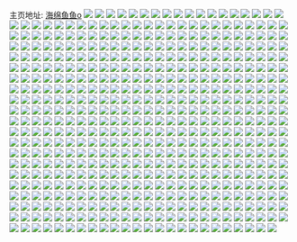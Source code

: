 主页地址: [海绵鱼鱼o](https://weibo.com/u/5605172672) 
![](https://wx4.sinaimg.cn/mw2000/0067kJsQly1h9nfr9wey7j31bf0zkahe.jpg) 
![](https://wx4.sinaimg.cn/mw2000/0067kJsQly1h9n6u3hclfj30u013zgph.jpg) 
![](https://wx4.sinaimg.cn/mw2000/0067kJsQly1h9n6u2bzvsj30u0140dli.jpg) 
![](https://wx4.sinaimg.cn/mw2000/0067kJsQly1h9n6u2w9yvj30u013zdpv.jpg) 
![](https://wx4.sinaimg.cn/mw2000/0067kJsQly1h9n6u0i2c0j30u0140428.jpg) 
![](https://wx4.sinaimg.cn/mw2000/0067kJsQly1h9n6u2l0guj30u013zgpr.jpg) 
![](https://wx4.sinaimg.cn/mw2000/0067kJsQly1h9n6u22dvij30u0140q90.jpg) 
![](https://wx4.sinaimg.cn/mw2000/0067kJsQly1h9n6u0v6frj30u0172tgu.jpg) 
![](https://wx4.sinaimg.cn/mw2000/0067kJsQly1h9n6u1gshij30u017ndpe.jpg) 
![](https://wx4.sinaimg.cn/mw2000/0067kJsQly1h9n6x5f3gcj31400u0k3g.jpg) 
![](https://wx4.sinaimg.cn/mw2000/0067kJsQly1h9hnk59s4lj30u0140zwh.jpg) 
![](https://wx4.sinaimg.cn/mw2000/0067kJsQly1h9hnk5r6r2j30u00zc125.jpg) 
![](https://wx4.sinaimg.cn/mw2000/0067kJsQly1h9hnk4v672j30u014013u.jpg) 
![](https://wx4.sinaimg.cn/mw2000/0067kJsQly1h9hnk4kjsqj30u01404ab.jpg) 
![](https://wx4.sinaimg.cn/mw2000/0067kJsQly1h9dwn5zaj1j31400u0428.jpg) 
![](https://wx4.sinaimg.cn/mw2000/0067kJsQly1h9dwnohl8bj30y40t377x.jpg) 
![](https://wx4.sinaimg.cn/mw2000/0067kJsQly1h9dwn5qm87j31400u077c.jpg) 
![](https://wx4.sinaimg.cn/mw2000/0067kJsQly1h9dwn6mrauj31400u0tcd.jpg) 
![](https://wx4.sinaimg.cn/mw2000/0067kJsQly1h96ke0swyej30u00u0jvt.jpg) 
![](https://wx4.sinaimg.cn/mw2000/0067kJsQly1h96kdycazrj30u00u0gqc.jpg) 
![](https://wx4.sinaimg.cn/mw2000/0067kJsQly1h96kdxyflaj30u00u0aen.jpg) 
![](https://wx4.sinaimg.cn/mw2000/0067kJsQly1h96kdxjp6sj30u00u043p.jpg) 
![](https://wx4.sinaimg.cn/mw2000/0067kJsQly1h96kdzjk8sj30u00u0tby.jpg) 
![](https://wx4.sinaimg.cn/mw2000/0067kJsQly1h96klhq2tkj30u010gae4.jpg) 
![](https://wx4.sinaimg.cn/mw2000/0067kJsQly1h96ke04y52j30u00u0dlg.jpg) 
![](https://wx4.sinaimg.cn/mw2000/0067kJsQly1h96kdyrluej30u00u0gq5.jpg) 
![](https://wx4.sinaimg.cn/mw2000/0067kJsQly1h96l1urdk7j30u013ojx2.jpg) 
![](https://wx4.sinaimg.cn/mw2000/0067kJsQly1h90a3g050kj30n01dstdn.jpg) 
![](https://wx4.sinaimg.cn/mw2000/0067kJsQly1h8y2r6idexj30u0140tjm.jpg) 
![](https://wx4.sinaimg.cn/mw2000/0067kJsQly1h8rwnhtx6kj30u0140k28.jpg) 
![](https://wx4.sinaimg.cn/mw2000/0067kJsQly1h8r1nqfrpjj30u0140qis.jpg) 
![](https://wx4.sinaimg.cn/mw2000/0067kJsQly1h8r1nqwtffj30u01404em.jpg) 
![](https://wx4.sinaimg.cn/mw2000/0067kJsQly1h8okh6e2ikj31400u0aie.jpg) 
![](https://wx4.sinaimg.cn/mw2000/0067kJsQly1h8okh6z5bfj30u00zcq9g.jpg) 
![](https://wx4.sinaimg.cn/mw2000/0067kJsQly1h8okh5svuaj31400u010l.jpg) 
![](https://wx4.sinaimg.cn/mw2000/0067kJsQly1h8okh6pht6j30v50u0jxb.jpg) 
![](https://wx4.sinaimg.cn/mw2000/0067kJsQly1h8kxltpv96j30u0140jya.jpg) 
![](https://wx4.sinaimg.cn/mw2000/0067kJsQly1h8kxltgwurj30u0140af7.jpg) 
![](https://wx4.sinaimg.cn/mw2000/0067kJsQly1h8kxlt4kn2j30u0140juz.jpg) 
![](https://wx4.sinaimg.cn/mw2000/0067kJsQly1h8kxltz0odj30u0140jwe.jpg) 
![](https://wx4.sinaimg.cn/mw2000/0067kJsQly1h8kxlumil8j31950u0ajt.jpg) 
![](https://wx4.sinaimg.cn/mw2000/0067kJsQly1h8kxlsuw6qj30u0140dkk.jpg) 
![](https://wx4.sinaimg.cn/mw2000/0067kJsQly1h8kxlva5aaj30u045tqqg.jpg) 
![](https://wx4.sinaimg.cn/mw2000/0067kJsQly1h8kxluad97j30u0140afx.jpg) 
![](https://wx4.sinaimg.cn/mw2000/0067kJsQly1h8kxlsifn5j30u01szjyy.jpg) 
![](https://wx4.sinaimg.cn/mw2000/0067kJsQly1h8k22l7xz7j32941ou4qp.jpg) 
![](https://wx4.sinaimg.cn/mw2000/0067kJsQly1h8k22lrl84j31sf1cb1g9.jpg) 
![](https://wx4.sinaimg.cn/mw2000/0067kJsQly1h8k22m4u8hj31tw1dfnem.jpg) 
![](https://wx4.sinaimg.cn/mw2000/0067kJsQly1h8k22mm8zcj31ob198gy5.jpg) 
![](https://wx4.sinaimg.cn/mw2000/0067kJsQly1h8k22q2nnsj32c0340kjn.jpg) 
![](https://wx4.sinaimg.cn/mw2000/0067kJsQly1h8k22n4ndkj31ui1dwkh0.jpg) 
![](https://wx4.sinaimg.cn/mw2000/0067kJsQly1h8k22nhd93j31ki16d48g.jpg) 
![](https://wx4.sinaimg.cn/mw2000/0067kJsQly1h8k22kik8pj31wv1fnkab.jpg) 
![](https://wx4.sinaimg.cn/mw2000/0067kJsQly1h8k22nskw7j31uo1e0wpr.jpg) 
![](https://wx4.sinaimg.cn/mw2000/0067kJsQly1h8glc73adbj30u01404dq.jpg) 
![](https://wx4.sinaimg.cn/mw2000/0067kJsQly1h8glc6mj3rj30u0140k6m.jpg) 
![](https://wx4.sinaimg.cn/mw2000/0067kJsQly1h8aaz20qo6j30ji03v74i.jpg) 
![](https://wx4.sinaimg.cn/mw2000/0067kJsQly1h8ab86shz7j30bp0k3q3r.jpg) 
![](https://wx4.sinaimg.cn/mw2000/0067kJsQly1h8ab86z9wmj30dk05sglp.jpg) 
![](https://wx4.sinaimg.cn/mw2000/0067kJsQly1h8ab875z98j30fg08vmxj.jpg) 
![](https://wx4.sinaimg.cn/mw2000/0067kJsQly1h8ab86k05hj30mz0drabk.jpg) 
![](https://wx4.sinaimg.cn/mw2000/0067kJsQly1h8ab87fvf9j30mz0l7dhm.jpg) 
![](https://wx4.sinaimg.cn/mw2000/0067kJsQly1h853h5w72vj30n01ds793.jpg) 
![](https://wx4.sinaimg.cn/mw2000/0067kJsQly1h83oj6vwu9j30q90z3te7.jpg) 
![](https://wx4.sinaimg.cn/mw2000/0067kJsQly1h83oj6bc3rj30om0wh434.jpg) 
![](https://wx4.sinaimg.cn/mw2000/0067kJsQly1h82vfdi0dej30u0140gr1.jpg) 
![](https://wx4.sinaimg.cn/mw2000/0067kJsQly1h7zwxtygcbj30u0140dkx.jpg) 
![](https://wx4.sinaimg.cn/mw2000/0067kJsQly1h7zwxvw5hpj30u0140q9n.jpg) 
![](https://wx4.sinaimg.cn/mw2000/0067kJsQly1h7puhydvdmj30u0140121.jpg) 
![](https://wx4.sinaimg.cn/mw2000/0067kJsQly1h7puhhyi4cj30u0140afr.jpg) 
![](https://wx4.sinaimg.cn/mw2000/0067kJsQly1h7puhsgwkaj30u01407cd.jpg) 
![](https://wx4.sinaimg.cn/mw2000/0067kJsQly1h7puhgeeqij30u00u4dlv.jpg) 
![](https://wx4.sinaimg.cn/mw2000/0067kJsQly1h7puhuckc0j30u00wowit.jpg) 
![](https://wx4.sinaimg.cn/mw2000/0067kJsQly1h7puhod0gej30u014079g.jpg) 
![](https://wx4.sinaimg.cn/mw2000/0067kJsQly1h7puhmww69j30u0140q8c.jpg) 
![](https://wx4.sinaimg.cn/mw2000/0067kJsQly1h7puheqh1sj30u0140jzi.jpg) 
![](https://wx4.sinaimg.cn/mw2000/0067kJsQly1h7puhkllhoj30u0140jy8.jpg) 
![](https://wx4.sinaimg.cn/mw2000/0067kJsQly1h7k2scz4okj30u02cfnix.jpg) 
![](https://wx4.sinaimg.cn/mw2000/0067kJsQly1h7k2sc6vswj30u02cydyv.jpg) 
![](https://wx4.sinaimg.cn/mw2000/0067kJsQly1h7k2selb69j30u02ze7wh.jpg) 
![](https://wx4.sinaimg.cn/mw2000/0067kJsQly1h7k2sfe5llj30u02ze4qp.jpg) 
![](https://wx4.sinaimg.cn/mw2000/0067kJsQly1h7iqvrgg8wj30u0140qb4.jpg) 
![](https://wx4.sinaimg.cn/mw2000/0067kJsQly1h7iqvs9okmj30u0140n5e.jpg) 
![](https://wx4.sinaimg.cn/mw2000/0067kJsQly1h7iqvsriz8j30u016kwmi.jpg) 
![](https://wx4.sinaimg.cn/mw2000/0067kJsQly1h7iqvqvfr5j30u0140jzd.jpg) 
![](https://wx4.sinaimg.cn/mw2000/0067kJsQly1h7glrl5duhj313k0u0gtf.jpg) 
![](https://wx4.sinaimg.cn/mw2000/0067kJsQly1h7glrktvt4j30zz0u0ag1.jpg) 
![](https://wx4.sinaimg.cn/mw2000/0067kJsQly1h7glrk4xdej31400u040r.jpg) 
![](https://wx4.sinaimg.cn/mw2000/0067kJsQly1h7glrkhz88j30ya0u0jxw.jpg) 
![](https://wx4.sinaimg.cn/mw2000/0067kJsQly1h7flemf5nlj31400u00z0.jpg) 
![](https://wx4.sinaimg.cn/mw2000/0067kJsQly1h7flempa2xj30u0140q9e.jpg) 
![](https://wx4.sinaimg.cn/mw2000/0067kJsQly1h7flen2gaij31400u0agt.jpg) 
![](https://wx4.sinaimg.cn/mw2000/0067kJsQly1h7flelx5lbj30u0140467.jpg) 
![](https://wx4.sinaimg.cn/mw2000/0067kJsQly1h7flepe6dsj31400u044z.jpg) 
![](https://wx4.sinaimg.cn/mw2000/0067kJsQly1h7flengewoj30u01407cn.jpg) 
![](https://wx4.sinaimg.cn/mw2000/0067kJsQly1h7flenwu1lj30u0140wpn.jpg) 
![](https://wx4.sinaimg.cn/mw2000/0067kJsQly1h7fleodbvbj31400u07j7.jpg) 
![](https://wx4.sinaimg.cn/mw2000/0067kJsQly1h7fleoz35bj31400u013v.jpg) 
![](https://wx4.sinaimg.cn/mw2000/0067kJsQly1h7fj4pb1t1j30u014010o.jpg) 
![](https://wx4.sinaimg.cn/mw2000/0067kJsQly1h7fj4ougbfj30u01400vq.jpg) 
![](https://wx4.sinaimg.cn/mw2000/0067kJsQly1h7bnpj72h4j30u0140gtb.jpg) 
![](https://wx4.sinaimg.cn/mw2000/0067kJsQly1h7bnpidilcj30dr0ak0tc.jpg) 
![](https://wx4.sinaimg.cn/mw2000/0067kJsQly1h78cwou3r2j30u01he449.jpg) 
![](https://wx4.sinaimg.cn/mw2000/0067kJsQly1h784b2369xj30u0140q58.jpg) 
![](https://wx4.sinaimg.cn/mw2000/0067kJsQly1h7546qjv25j31400u0wml.jpg) 
![](https://wx4.sinaimg.cn/mw2000/0067kJsQly1h7546t48qoj31400u0ai4.jpg) 
![](https://wx4.sinaimg.cn/mw2000/0067kJsQly1h6y460ms38j30u013vqal.jpg) 
![](https://wx4.sinaimg.cn/mw2000/0067kJsQly1h6y462i17gj30tl11e7c8.jpg) 
![](https://wx4.sinaimg.cn/mw2000/0067kJsQly1h6y4680nzrj31400u04ak.jpg) 
![](https://wx4.sinaimg.cn/mw2000/0067kJsQly1h6y46geoetj318p0u0wp2.jpg) 
![](https://wx4.sinaimg.cn/mw2000/0067kJsQly1h6y46j0qcqj31400u0ade.jpg) 
![](https://wx4.sinaimg.cn/mw2000/0067kJsQly1h6y45zy29cj30u00u6gnn.jpg) 
![](https://wx4.sinaimg.cn/mw2000/0067kJsQly1h6y46kro9ej31400u0ak8.jpg) 
![](https://wx4.sinaimg.cn/mw2000/0067kJsQly1h6y46nnx2oj31400u0n16.jpg) 
![](https://wx4.sinaimg.cn/mw2000/0067kJsQly1h6y46qxx3cj30u0140qdi.jpg) 
![](https://wx4.sinaimg.cn/mw2000/0067kJsQly1h6x61th5q6j31he0u010p.jpg) 
![](https://wx4.sinaimg.cn/mw2000/0067kJsQly1h6x61wlae0j30u01heabp.jpg) 
![](https://wx4.sinaimg.cn/mw2000/0067kJsQly1h6ld8o204pj324b340kjn.jpg) 
![](https://wx4.sinaimg.cn/mw2000/0067kJsQly1h6ld8q1ryhj325t2vre81.jpg) 
![](https://wx4.sinaimg.cn/mw2000/0067kJsQly1h6ld91blruj32c0340x6r.jpg) 
![](https://wx4.sinaimg.cn/mw2000/0067kJsQly1h6ld8yzmztj329s2qh4qr.jpg) 
![](https://wx4.sinaimg.cn/mw2000/0067kJsQly1h6ld8x3wucj321z32h4qp.jpg) 
![](https://wx4.sinaimg.cn/mw2000/0067kJsQly1h6ld87hwa5j32c033zb29.jpg) 
![](https://wx4.sinaimg.cn/mw2000/0067kJsQly1h6ld93nrazj32c033zx6r.jpg) 
![](https://wx4.sinaimg.cn/mw2000/0067kJsQly1h6ld8ik3mzj32c033z7wh.jpg) 
![](https://wx4.sinaimg.cn/mw2000/0067kJsQly1h6ld8ve8wwj320e2ojqv6.jpg) 
![](https://wx4.sinaimg.cn/mw2000/0067kJsQly1h6jxgks3loj30u01aeabv.jpg) 
![](https://wx4.sinaimg.cn/mw2000/0067kJsQly1h6ipwl5vyxj31400u0n5f.jpg) 
![](https://wx4.sinaimg.cn/mw2000/0067kJsQly1h6i4frmfrbj30xk0u0tav.jpg) 
![](https://wx4.sinaimg.cn/mw2000/0067kJsQly1h6i4fs6vmsj31410u0qbq.jpg) 
![](https://wx4.sinaimg.cn/mw2000/0067kJsQly1h6i4fqbzyzj31400u0wos.jpg) 
![](https://wx4.sinaimg.cn/mw2000/0067kJsQly1h6i4fqtycqj30u00w2jtu.jpg) 
![](https://wx4.sinaimg.cn/mw2000/0067kJsQly1h6i4fsnjhlj314s0u0jxu.jpg) 
![](https://wx4.sinaimg.cn/mw2000/0067kJsQly1h6i4frbf0zj31400u0wlu.jpg) 
![](https://wx4.sinaimg.cn/mw2000/0067kJsQly1h6a4gdw0rqj30u0140n1p.jpg) 
![](https://wx4.sinaimg.cn/mw2000/0067kJsQly1h68xz4gts2j30u01407au.jpg) 
![](https://wx4.sinaimg.cn/mw2000/0067kJsQly1h67rhzm8g1j30qo0zkjw5.jpg) 
![](https://wx4.sinaimg.cn/mw2000/0067kJsQly1h67ri04qvcj30qo0zkjwj.jpg) 
![](https://wx4.sinaimg.cn/mw2000/0067kJsQly1h6487go3f4j30u0140js3.jpg) 
![](https://wx4.sinaimg.cn/mw2000/0067kJsQly1h6487h60laj30u01400z4.jpg) 
![](https://wx4.sinaimg.cn/mw2000/0067kJsQly1h634l7urh6j30u0140wk0.jpg) 
![](https://wx4.sinaimg.cn/mw2000/0067kJsQly1h634l7l5htj30u0140myo.jpg) 
![](https://wx4.sinaimg.cn/mw2000/0067kJsQly1h634l85zpuj30u0140jt1.jpg) 
![](https://wx4.sinaimg.cn/mw2000/0067kJsQly1h634l8ezrkj30u0140myb.jpg) 
![](https://wx4.sinaimg.cn/mw2000/0067kJsQly1h62v73fqltj30n01dsgol.jpg) 
![](https://wx4.sinaimg.cn/mw2000/0067kJsQly1h62v72sy6yj30gt0lqabn.jpg) 
![](https://wx4.sinaimg.cn/mw2000/0067kJsQly1h61d8qqa4tj30u00u0js0.jpg) 
![](https://wx4.sinaimg.cn/mw2000/0067kJsQly1h61d8r5532j31400u0doi.jpg) 
![](https://wx4.sinaimg.cn/mw2000/0067kJsQly1h61d8ryyy3j30u00ww7dd.jpg) 
![](https://wx4.sinaimg.cn/mw2000/0067kJsQly1h61d8rl7q2j31400u0wnw.jpg) 
![](https://wx4.sinaimg.cn/mw2000/0067kJsQly1h61d8u345jj30u0140dta.jpg) 
![](https://wx4.sinaimg.cn/mw2000/0067kJsQly1h61d8sgr7wj30u014010s.jpg) 
![](https://wx4.sinaimg.cn/mw2000/0067kJsQly1h61d8qf6mgj30u00u0gu4.jpg) 
![](https://wx4.sinaimg.cn/mw2000/0067kJsQly1h61d8t4b3ij30u014010d.jpg) 
![](https://wx4.sinaimg.cn/mw2000/0067kJsQly1h61d8tm0kbj31400u047j.jpg) 
![](https://wx4.sinaimg.cn/mw2000/0067kJsQly1h60vo5hmojj31400u0jrw.jpg) 
![](https://wx4.sinaimg.cn/mw2000/0067kJsQly1h60vo5oq2pj30u00u079g.jpg) 
![](https://wx4.sinaimg.cn/mw2000/0067kJsQly1h60vo5asysj31400u0q4f.jpg) 
![](https://wx4.sinaimg.cn/mw2000/0067kJsQly1h60vo5xtlgj31400u0afe.jpg) 
![](https://wx4.sinaimg.cn/mw2000/0067kJsQly1h60vo681dgj31400u03yp.jpg) 
![](https://wx4.sinaimg.cn/mw2000/0067kJsQly1h60vo6gn1hj31hc0u0tgb.jpg) 
![](https://wx4.sinaimg.cn/mw2000/0067kJsQly1h60vo6to94j31400u0wka.jpg) 
![](https://wx4.sinaimg.cn/mw2000/0067kJsQly1h60vo72oxlj31400u0gmc.jpg) 
![](https://wx4.sinaimg.cn/mw2000/0067kJsQly1h60vo7bavvj31410u044o.jpg) 
![](https://wx4.sinaimg.cn/mw2000/0067kJsQly1h5nw2s7jfaj30u0140qae.jpg) 
![](https://wx4.sinaimg.cn/mw2000/0067kJsQly1h5nw2ryh5pj30u0140aer.jpg) 
![](https://wx4.sinaimg.cn/mw2000/0067kJsQly1h5nw2rix5ej30u0140aha.jpg) 
![](https://wx4.sinaimg.cn/mw2000/0067kJsQly1h5nw2r8sq6j30u0140qa7.jpg) 
![](https://wx4.sinaimg.cn/mw2000/0067kJsQly1h5ndjqsvspj30u0140wlc.jpg) 
![](https://wx4.sinaimg.cn/mw2000/0067kJsQly1h5h09paqacj30u0140gul.jpg) 
![](https://wx4.sinaimg.cn/mw2000/0067kJsQly1h5972ry3olj30ka0h0jtr.jpg) 
![](https://wx4.sinaimg.cn/mw2000/0067kJsQly1h5972rgawbj31400u0k2t.jpg) 
![](https://wx4.sinaimg.cn/mw2000/0067kJsQly1h5972rpxh6j31400u0grn.jpg) 
![](https://wx4.sinaimg.cn/mw2000/0067kJsQly1h5972r3sluj31400u0gs1.jpg) 
![](https://wx4.sinaimg.cn/mw2000/0067kJsQly1h58y7q403xj30u0140gqs.jpg) 
![](https://wx4.sinaimg.cn/mw2000/0067kJsQly1h57v2vj5waj30u03r0wuh.jpg) 
![](https://wx4.sinaimg.cn/mw2000/0067kJsQly1h57v2vy6q4j30u04diwux.jpg) 
![](https://wx4.sinaimg.cn/mw2000/0067kJsQly1h57v2v2s3jj30u01vi7al.jpg) 
![](https://wx4.sinaimg.cn/mw2000/0067kJsQly1h56qmxyalvj30u014046t.jpg) 
![](https://wx4.sinaimg.cn/mw2000/0067kJsQly1h4qlblglv6j30wi1aqn9f.jpg) 
![](https://wx4.sinaimg.cn/mw2000/0067kJsQly1h4pbibpnjsj32752oc7wi.jpg) 
![](https://wx4.sinaimg.cn/mw2000/0067kJsQly1h4pbihsqwuj32ak31zkjm.jpg) 
![](https://wx4.sinaimg.cn/mw2000/0067kJsQly1h4pbisblg9j32c034hb2b.jpg) 
![](https://wx4.sinaimg.cn/mw2000/0067kJsQly1h4pbio5oiej32c033zhdt.jpg) 
![](https://wx4.sinaimg.cn/mw2000/0067kJsQly1h4pbipsbadj30mz13vn7i.jpg) 
![](https://wx4.sinaimg.cn/mw2000/0067kJsQly1h4pbimzz5ej32bc2f7x6p.jpg) 
![](https://wx4.sinaimg.cn/mw2000/0067kJsQly1h4pbiwjs9uj32c03401ky.jpg) 
![](https://wx4.sinaimg.cn/mw2000/0067kJsQly1h4pbl9if12j31ns1v81kx.jpg) 
![](https://wx4.sinaimg.cn/mw2000/0067kJsQly1h4pbl8jx1ej32c0340u0x.jpg) 
![](https://wx4.sinaimg.cn/mw2000/0067kJsQly1h4kseora7jj322a1zjb29.jpg) 
![](https://wx4.sinaimg.cn/mw2000/0067kJsQly1h4jk0o5g7tj31f11dg4a9.jpg) 
![](https://wx4.sinaimg.cn/mw2000/0067kJsQly1h4jk0nfy2ej318e1d2akf.jpg) 
![](https://wx4.sinaimg.cn/mw2000/0067kJsQly1h4hyfjdtlfj32c0340x6s.jpg) 
![](https://wx4.sinaimg.cn/mw2000/0067kJsQly1h4hyf9ouqoj32bz2ywe82.jpg) 
![](https://wx4.sinaimg.cn/mw2000/0067kJsQly1h4hyfe9e6rj32bz2vt1l1.jpg) 
![](https://wx4.sinaimg.cn/mw2000/0067kJsQly1h4hyf8bje3j32u42c01kz.jpg) 
![](https://wx4.sinaimg.cn/mw2000/0067kJsQly1h4hyflrp05j32c02ppqv5.jpg) 
![](https://wx4.sinaimg.cn/mw2000/0067kJsQly1h4hyfxbt9cj31sj2x0hdu.jpg) 
![](https://wx4.sinaimg.cn/mw2000/0067kJsQly1h4hyffmlaqj32c0340b2a.jpg) 
![](https://wx4.sinaimg.cn/mw2000/0067kJsQly1h4hyfquzjmj32712wtx6u.jpg) 
![](https://wx4.sinaimg.cn/mw2000/0067kJsQly1h4hz3if3lsj31en1pu1kx.jpg) 
![](https://wx4.sinaimg.cn/mw2000/0067kJsQly1h4hb5yo9ssj33402c04qp.jpg) 
![](https://wx4.sinaimg.cn/mw2000/0067kJsQly1h4g24g47bvj31r32744ez.jpg) 
![](https://wx4.sinaimg.cn/mw2000/0067kJsQly1h4g24hmzywj31tr2ykki7.jpg) 
![](https://wx4.sinaimg.cn/mw2000/0067kJsQly1h4g24ev5sfj316z1p4qji.jpg) 
![](https://wx4.sinaimg.cn/mw2000/0067kJsQly1h4g24imy13j31o02804qp.jpg) 
![](https://wx4.sinaimg.cn/mw2000/0067kJsQly1h4g24jptdpj31o02807wh.jpg) 
![](https://wx4.sinaimg.cn/mw2000/0067kJsQly1h4g24lmm08j31o02807wh.jpg) 
![](https://wx4.sinaimg.cn/mw2000/0067kJsQly1h3mvsow1x7j30u011s0zf.jpg) 
![](https://wx4.sinaimg.cn/mw2000/0067kJsQly1h3mvspc5tpj30ty0ty7b5.jpg) 
![](https://wx4.sinaimg.cn/mw2000/0067kJsQly1h3dwhmvhxjj30u013zjyp.jpg) 
![](https://wx4.sinaimg.cn/mw2000/0067kJsQly1h3dwhn5a1oj30u013zdn6.jpg) 
![](https://wx4.sinaimg.cn/mw2000/0067kJsQly1h3dwhnjwvsj30u013ztgx.jpg) 
![](https://wx4.sinaimg.cn/mw2000/0067kJsQly1h3dwhnxbn6j30u013zwkk.jpg) 
![](https://wx4.sinaimg.cn/mw2000/0067kJsQly1h3dwho8vm6j30u013zagq.jpg) 
![](https://wx4.sinaimg.cn/mw2000/0067kJsQly1h3dwhmbrmpj30u03c01hz.jpg) 
![](https://wx4.sinaimg.cn/mw2000/0067kJsQly1h3dwhoje3lj30u013zai6.jpg) 
![](https://wx4.sinaimg.cn/mw2000/0067kJsQly1h3cuweu9ppj324b2a57wh.jpg) 
![](https://wx4.sinaimg.cn/mw2000/0067kJsQly1h3cuwfrdydj32c02wjh9m.jpg) 
![](https://wx4.sinaimg.cn/mw2000/0067kJsQly1h3cuwdq775j32c0340qsa.jpg) 
![](https://wx4.sinaimg.cn/mw2000/0067kJsQly1h3cuwgqktxj32c03401kx.jpg) 
![](https://wx4.sinaimg.cn/mw2000/0067kJsQly1h3cuwik4jnj31vm2i57wh.jpg) 
![](https://wx4.sinaimg.cn/mw2000/0067kJsQly1h3cuwhqgngj32c03401kx.jpg) 
![](https://wx4.sinaimg.cn/mw2000/0067kJsQly1h38qbtav49j31o0280kjl.jpg) 
![](https://wx4.sinaimg.cn/mw2000/0067kJsQly1h38qbrvpkxj31o0280hdt.jpg) 
![](https://wx4.sinaimg.cn/mw2000/0067kJsQly1h38qbl1sg7j31o0280e81.jpg) 
![](https://wx4.sinaimg.cn/mw2000/0067kJsQly1h38qbow7ftj31o0280u0x.jpg) 
![](https://wx4.sinaimg.cn/mw2000/0067kJsQly1h38qbp935wj30u00u0tbo.jpg) 
![](https://wx4.sinaimg.cn/mw2000/0067kJsQly1h38qbqenu7j31o0280e81.jpg) 
![](https://wx4.sinaimg.cn/mw2000/0067kJsQly1h380je3aepj30u0140gs4.jpg) 
![](https://wx4.sinaimg.cn/mw2000/0067kJsQly1h35s5b5rfrj30n01dswlh.jpg) 
![](https://wx4.sinaimg.cn/mw2000/0067kJsQly1h35s59gbkrj30u013y7a8.jpg) 
![](https://wx4.sinaimg.cn/mw2000/0067kJsQly1h35tdfniauj31400u0q95.jpg) 
![](https://wx4.sinaimg.cn/mw2000/0067kJsQly1h35tdgfjorj30zk0k0gp5.jpg) 
![](https://wx4.sinaimg.cn/mw2000/0067kJsQly1h35tdfawpuj30yy0jz43f.jpg) 
![](https://wx4.sinaimg.cn/mw2000/0067kJsQly1h35tdeyyorj313y0u0780.jpg) 
![](https://wx4.sinaimg.cn/mw2000/0067kJsQly1h35tgifob4j31410u0jxm.jpg) 
![](https://wx4.sinaimg.cn/mw2000/0067kJsQly1h35tjzvol1j31hc0u049m.jpg) 
![](https://wx4.sinaimg.cn/mw2000/0067kJsQly1h35tjzgw20j313w0ty78l.jpg) 
![](https://wx4.sinaimg.cn/mw2000/0067kJsQly1h2pg1gmq1ej31400u0aj8.jpg) 
![](https://wx4.sinaimg.cn/mw2000/0067kJsQly1h2pg1igv8qj31400u0443.jpg) 
![](https://wx4.sinaimg.cn/mw2000/0067kJsQly1h2naho297rj32801o07wh.jpg) 
![](https://wx4.sinaimg.cn/mw2000/0067kJsQly1h2nahoqg5yj31o02807vu.jpg) 
![](https://wx4.sinaimg.cn/mw2000/0067kJsQly1h2nahnbcedj32801o04qp.jpg) 
![](https://wx4.sinaimg.cn/mw2000/0067kJsQly1h2gegntmqrj30ka0kagnx.jpg) 
![](https://wx4.sinaimg.cn/mw2000/0067kJsQly1h2anq7zdj2j30u0140wm5.jpg) 
![](https://wx4.sinaimg.cn/mw2000/0067kJsQly1h2anq7l3v2j30u0140106.jpg) 
![](https://wx4.sinaimg.cn/mw2000/0067kJsQly1h1w57imbbej30u00u0afn.jpg) 
![](https://wx4.sinaimg.cn/mw2000/0067kJsQly1h1w57isob3j30w00u0q5y.jpg) 
![](https://wx4.sinaimg.cn/mw2000/0067kJsQly1h1w57jezcvj30u0140dqv.jpg) 
![](https://wx4.sinaimg.cn/mw2000/0067kJsQly1h1w57i6sibj30u0140gss.jpg) 
![](https://wx4.sinaimg.cn/mw2000/0067kJsQly1h1w57j3hebj30u00u011u.jpg) 
![](https://wx4.sinaimg.cn/mw2000/0067kJsQly1h1w57jmvagj30u0140n4z.jpg) 
![](https://wx4.sinaimg.cn/mw2000/0067kJsQly1h1cnpseiufj30u0140dn1.jpg) 
![](https://wx4.sinaimg.cn/mw2000/0067kJsQly1h1cnpsu4utj30u0140n4b.jpg) 
![](https://wx4.sinaimg.cn/mw2000/0067kJsQly1h14wojvewfj30mi0mljwx.jpg) 
![](https://wx4.sinaimg.cn/mw2000/0067kJsQly1h14wolsxhjj32c03407wj.jpg) 
![](https://wx4.sinaimg.cn/mw2000/0067kJsQly1h12f7dm2myj31o0280b29.jpg) 
![](https://wx4.sinaimg.cn/mw2000/0067kJsQly1h12f7ba9wlj31o0280b25.jpg) 
![](https://wx4.sinaimg.cn/mw2000/0067kJsQly1h12f7g3jbpj31o02807wh.jpg) 
![](https://wx4.sinaimg.cn/mw2000/0067kJsQly1h12f760oncj31o02807wh.jpg) 
![](https://wx4.sinaimg.cn/mw2000/0067kJsQly1h12f78lln4j31o02801kx.jpg) 
![](https://wx4.sinaimg.cn/mw2000/0067kJsQly1h12f73k5h5j31o02807wh.jpg) 
![](https://wx4.sinaimg.cn/mw2000/0067kJsQly1h0uir6op7kj30u0140jxu.jpg) 
![](https://wx4.sinaimg.cn/mw2000/0067kJsQly1h0uir727anj30u01hcdnl.jpg) 
![](https://wx4.sinaimg.cn/mw2000/0067kJsQly1h0orjzih3lj31400u0agr.jpg) 
![](https://wx4.sinaimg.cn/mw2000/0067kJsQly1h08aw7yu4lj30u0140do3.jpg) 
![](https://wx4.sinaimg.cn/mw2000/0067kJsQly1h08aw892ljj30u0140tgy.jpg) 
![](https://wx4.sinaimg.cn/mw2000/0067kJsQly1h08aw91qhhj30u014045h.jpg) 
![](https://wx4.sinaimg.cn/mw2000/0067kJsQly1h08aw8iawrj30u014011j.jpg) 
![](https://wx4.sinaimg.cn/mw2000/0067kJsQly1h08aw9knh3j30u0140tgf.jpg) 
![](https://wx4.sinaimg.cn/mw2000/0067kJsQly1h08aw8s870j30u01407cg.jpg) 
![](https://wx4.sinaimg.cn/mw2000/0067kJsQly1h02sn8ph80j30u014011z.jpg) 
![](https://wx4.sinaimg.cn/mw2000/0067kJsQly1h02sn89sloj30u01407bt.jpg) 
![](https://wx4.sinaimg.cn/mw2000/0067kJsQly1h02snacvq6j30u0140aig.jpg) 
![](https://wx4.sinaimg.cn/mw2000/0067kJsQly1h02snatx59j30u0140tik.jpg) 
![](https://wx4.sinaimg.cn/mw2000/0067kJsQly1h02sn9rpqhj30u0140wkk.jpg) 
![](https://wx4.sinaimg.cn/mw2000/0067kJsQly1h02snb9hbyj30u0140n53.jpg) 
![](https://wx4.sinaimg.cn/mw2000/0067kJsQly1gysi9d7x4zj31o01o01gn.jpg) 
![](https://wx4.sinaimg.cn/mw2000/0067kJsQly1gysi8ybrk9j32801o07wh.jpg) 
![](https://wx4.sinaimg.cn/mw2000/0067kJsQly1gysi8sgmrwj31o01o07gq.jpg) 
![](https://wx4.sinaimg.cn/mw2000/0067kJsQly1gysi9ihtk8j30t40ts7f9.jpg) 
![](https://wx4.sinaimg.cn/mw2000/0067kJsQly1gysi9mkwg8j31o01o01dp.jpg) 
![](https://wx4.sinaimg.cn/mw2000/0067kJsQly1gyfke0uz0ej30vc0vc13q.jpg) 
![](https://wx4.sinaimg.cn/mw2000/0067kJsQly1gyfkdzmrc3j31o0280b29.jpg) 
![](https://wx4.sinaimg.cn/mw2000/0067kJsQly1gyfke3e4zaj31o02804qp.jpg) 
![](https://wx4.sinaimg.cn/mw2000/0067kJsQly1gyfke41mtqj31101dcq7b.jpg) 
![](https://wx4.sinaimg.cn/mw2000/0067kJsQly1gy8jw7jpcoj31o0280e81.jpg) 
![](https://wx4.sinaimg.cn/mw2000/0067kJsQly1gy1k5azelij30k805zgmw.jpg) 
![](https://wx4.sinaimg.cn/mw2000/0067kJsQly1gy1k6566ovj30v90xragd.jpg) 
![](https://wx4.sinaimg.cn/mw2000/0067kJsQly1gxygkcoygvj30xc1a8h17.jpg) 
![](https://wx4.sinaimg.cn/mw2000/0067kJsQly1gxygk9n8r1j30xc1tfhaa.jpg) 
![](https://wx4.sinaimg.cn/mw2000/0067kJsQly1gxygkmbrx7j31o0280e81.jpg) 
![](https://wx4.sinaimg.cn/mw2000/0067kJsQly1gxygkwpk0aj32yi1d87wh.jpg) 
![](https://wx4.sinaimg.cn/mw2000/0067kJsQly1gxygkxrh09j30n01dqwru.jpg) 
![](https://wx4.sinaimg.cn/mw2000/0067kJsQly1gxygm561bbj31400u041x.jpg) 
![](https://wx4.sinaimg.cn/mw2000/0067kJsQly1gxv1qxx9c7j32c0369qv7.jpg) 
![](https://wx4.sinaimg.cn/mw2000/0067kJsQly1gxrchj3rq5j30xc2usnpd.jpg) 
![](https://wx4.sinaimg.cn/mw2000/0067kJsQly1gxrch9q7cjj315o2et4qq.jpg) 
![](https://wx4.sinaimg.cn/mw2000/0067kJsQly1gxrclwa7cvj33402c0e85.jpg) 
![](https://wx4.sinaimg.cn/mw2000/0067kJsQly1gxqdn8j39dj33402c0x6r.jpg) 
![](https://wx4.sinaimg.cn/mw2000/0067kJsQly1gxqdpokvzdj334033y4qt.jpg) 
![](https://wx4.sinaimg.cn/mw2000/0067kJsQly1gxqdpidsv6j334033ynph.jpg) 
![](https://wx4.sinaimg.cn/mw2000/0067kJsQly1gxqdl03l84j334033ykjo.jpg) 
![](https://wx4.sinaimg.cn/mw2000/0067kJsQly1gxqdpv9ranj32c0340e85.jpg) 
![](https://wx4.sinaimg.cn/mw2000/0067kJsQly1gxqdq2l89yj334033yx6s.jpg) 
![](https://wx4.sinaimg.cn/mw2000/0067kJsQly1gxqdmxd1qaj334033yx6s.jpg) 
![](https://wx4.sinaimg.cn/mw2000/0067kJsQly1gxqdhirollj32c03401kz.jpg) 
![](https://wx4.sinaimg.cn/mw2000/0067kJsQly1gxqdq5jzi7j32c0340x6r.jpg) 
![](https://wx4.sinaimg.cn/mw2000/0067kJsQly1gxlqumak04j31o02807wh.jpg) 
![](https://wx4.sinaimg.cn/mw2000/0067kJsQly1gxlqu99pacj31o02807wh.jpg) 
![](https://wx4.sinaimg.cn/mw2000/0067kJsQly1gx911e5v8gj32c0340npd.jpg) 
![](https://wx4.sinaimg.cn/mw2000/0067kJsQly1gx911nlytcj33402c0hdt.jpg) 
![](https://wx4.sinaimg.cn/mw2000/0067kJsQly1gx911b3bbbj33402c0hdt.jpg) 
![](https://wx4.sinaimg.cn/mw2000/0067kJsQly1gx911r22z1j33402c0hdt.jpg) 
![](https://wx4.sinaimg.cn/mw2000/0067kJsQly1gx3799uvzqj31o0280e81.jpg) 
![](https://wx4.sinaimg.cn/mw2000/0067kJsQly1gx379au0jzj31o0280hdt.jpg) 
![](https://wx4.sinaimg.cn/mw2000/0067kJsQly1gx379d1laxj31o0280b29.jpg) 
![](https://wx4.sinaimg.cn/mw2000/0067kJsQly1gx379ei3wzj31o0280e81.jpg) 
![](https://wx4.sinaimg.cn/mw2000/0067kJsQly1gx379iyj6aj33402c0npe.jpg) 
![](https://wx4.sinaimg.cn/mw2000/0067kJsQly1gx3798spmyj33402c07wj.jpg) 
![](https://wx4.sinaimg.cn/mw2000/0067kJsQly1gww98ybwwgj32c0340hdt.jpg) 
![](https://wx4.sinaimg.cn/mw2000/0067kJsQly1gww98zljzwj32c03407wh.jpg) 
![](https://wx4.sinaimg.cn/mw2000/0067kJsQly1gwlzit8m7yj30n01dsatg.jpg) 
![](https://wx4.sinaimg.cn/mw2000/0067kJsQly1gwldh8akbsj30u0140gve.jpg) 
![](https://wx4.sinaimg.cn/mw2000/0067kJsQly1gwldh7zz7qj30u0140gsp.jpg) 
![](https://wx4.sinaimg.cn/mw2000/0067kJsQly1gwg2jcgkqsj31o0280npd.jpg) 
![](https://wx4.sinaimg.cn/mw2000/0067kJsQly1gwg2jdpmuoj31o0280b29.jpg) 
![](https://wx4.sinaimg.cn/mw2000/0067kJsQly1gwg2ek3f2nj31o0280npd.jpg) 
![](https://wx4.sinaimg.cn/mw2000/0067kJsQly1gwg2em932ej31o0280kjl.jpg) 
![](https://wx4.sinaimg.cn/mw2000/0067kJsQly1gwg2eoxtuoj31o0280npd.jpg) 
![](https://wx4.sinaimg.cn/mw2000/0067kJsQly1gwg2ehsf9zj31o0280kjl.jpg) 
![](https://wx4.sinaimg.cn/mw2000/0067kJsQly1gwacyat1zej32c0340kjm.jpg) 
![](https://wx4.sinaimg.cn/mw2000/0067kJsQly1gwacyexd7tj32c0340u0x.jpg) 
![](https://wx4.sinaimg.cn/mw2000/0067kJsQly1gwacygs3soj33402c0kjl.jpg) 
![](https://wx4.sinaimg.cn/mw2000/0067kJsQly1gwacycazfgj33402c0b2a.jpg) 
![](https://wx4.sinaimg.cn/mw2000/0067kJsQly1gw7x5ip00qj315o2ghu0x.jpg) 
![](https://wx4.sinaimg.cn/mw2000/0067kJsQly1gw7x5euvbtj31o0280kjl.jpg) 
![](https://wx4.sinaimg.cn/mw2000/0067kJsQly1gw7cg2i1x0j31o0280npd.jpg) 
![](https://wx4.sinaimg.cn/mw2000/0067kJsQly1gw7cfz57abj33402c0qv6.jpg) 
![](https://wx4.sinaimg.cn/mw2000/0067kJsQly1gw6lv1hl0lj33402c0u0y.jpg) 
![](https://wx4.sinaimg.cn/mw2000/0067kJsQly1gw6lvursywj32ds1scnpd.jpg) 
![](https://wx4.sinaimg.cn/mw2000/0067kJsQly1gw6lw1ihrsj33402c0x6q.jpg) 
![](https://wx4.sinaimg.cn/mw2000/0067kJsQly1gw6lvq4t1gj33402c0x6q.jpg) 
![](https://wx4.sinaimg.cn/mw2000/0067kJsQly1gw6lw4k171j31o0280qv5.jpg) 
![](https://wx4.sinaimg.cn/mw2000/0067kJsQly1gw6luwif1kj31o0280qv5.jpg) 
![](https://wx4.sinaimg.cn/mw2000/0067kJsQly1gw6lvesq5fj32c0340kjo.jpg) 
![](https://wx4.sinaimg.cn/mw2000/0067kJsQly1gw6lvl5kzxj32c03401kz.jpg) 
![](https://wx4.sinaimg.cn/mw2000/0067kJsQly1gw6lv60cvbj32c03404qr.jpg) 
![](https://wx4.sinaimg.cn/mw2000/0067kJsQly1gw003orqv6j31o02804qp.jpg) 
![](https://wx4.sinaimg.cn/mw2000/0067kJsQly1gw003rnqt7j31o02807wh.jpg) 
![](https://wx4.sinaimg.cn/mw2000/0067kJsQly1gw003lxsqxj31o02804qp.jpg) 
![](https://wx4.sinaimg.cn/mw2000/0067kJsQly1gw003u37hmj31o02804qp.jpg) 
![](https://wx4.sinaimg.cn/mw2000/0067kJsQly1gvu4uzlm82j30r80r80ya.jpg) 
![](https://wx4.sinaimg.cn/mw2000/0067kJsQly1gvu4u2mlsjj31o0280e81.jpg) 
![](https://wx4.sinaimg.cn/mw2000/0067kJsQly1gvu4uyilfkj30zk0qo4cr.jpg) 
![](https://wx4.sinaimg.cn/mw2000/0067kJsQly1gvu4ugxugmj30zk0qo7h2.jpg) 
![](https://wx4.sinaimg.cn/mw2000/0067kJsQly1gvu4unjlqmj30zk0qoh39.jpg) 
![](https://wx4.sinaimg.cn/mw2000/0067kJsQly1gvu4uta62rj30zk0qonca.jpg) 
![](https://wx4.sinaimg.cn/mw2000/0067kJsQly1gvu4tvo5kxj31kw16okc1.jpg) 
![](https://wx4.sinaimg.cn/mw2000/0067kJsQly1gvu4uc9mlej32c03401ky.jpg) 
![](https://wx4.sinaimg.cn/mw2000/0067kJsQly1gvu4v5v3axj30zk0qowtj.jpg) 
![](https://wx4.sinaimg.cn/mw2000/0067kJsQly1gvrg6rp82zj60u0140k1702.jpg) 
![](https://wx4.sinaimg.cn/mw2000/0067kJsQly1gvrg6s0pozj60u00u047c02.jpg) 
![](https://wx4.sinaimg.cn/mw2000/0067kJsQly1gvrg6sdnf4j60u0140k0v02.jpg) 
![](https://wx4.sinaimg.cn/mw2000/0067kJsQly1gvrg6r6429j60u0140n6h02.jpg) 
![](https://wx4.sinaimg.cn/mw2000/0067kJsQly1gvrg6tbvucj60u0140aje02.jpg) 
![](https://wx4.sinaimg.cn/mw2000/0067kJsQly1gvrg6std37j60u0140qcz02.jpg) 
![](https://wx4.sinaimg.cn/mw2000/0067kJsQly1gvrg6tr9ppj60u014048g02.jpg) 
![](https://wx4.sinaimg.cn/mw2000/0067kJsQly1gvrg6wwfgqj60u0140qcu02.jpg) 
![](https://wx4.sinaimg.cn/mw2000/0067kJsQly1gvrg6x8tnij61400u0n4z02.jpg) 
![](https://wx4.sinaimg.cn/mw2000/0067kJsQly1gvjjvf5ga4j62c0340kjm02.jpg) 
![](https://wx4.sinaimg.cn/mw2000/0067kJsQly1gvjjvg4xtpj62c03407wh02.jpg) 
![](https://wx4.sinaimg.cn/mw2000/0067kJsQly1gvjjvh299rj60hx0hxdj602.jpg) 
![](https://wx4.sinaimg.cn/mw2000/0067kJsQly1gvjjwzdoh2j60i60g9n0m02.jpg) 
![](https://wx4.sinaimg.cn/mw2000/0067kJsQly1gve0s3cpr5j33402c0kjl.jpg) 
![](https://wx4.sinaimg.cn/mw2000/0067kJsQly1gve0s921d7j62c0340hdt02.jpg) 
![](https://wx4.sinaimg.cn/mw2000/0067kJsQly1gve0s5hvwzj63402c0npe02.jpg) 
![](https://wx4.sinaimg.cn/mw2000/0067kJsQly1gve0saf9i2j63402c0x6p02.jpg) 
![](https://wx4.sinaimg.cn/mw2000/0067kJsQly1gvbqybj08dj60ho0bvmzd02.jpg) 
![](https://wx4.sinaimg.cn/mw2000/0067kJsQly1gvbr26i0ltj62c0340b2a02.jpg) 
![](https://wx4.sinaimg.cn/mw2000/0067kJsQly1gvbr28qcjej62801o07wh02.jpg) 
![](https://wx4.sinaimg.cn/mw2000/0067kJsQly1gvbr2avcxgj61sc2ds7wh02.jpg) 
![](https://wx4.sinaimg.cn/mw2000/0067kJsQly1gva2fr8zzaj62c03401ky02.jpg) 
![](https://wx4.sinaimg.cn/mw2000/0067kJsQly1gv3ez5wi0aj62c0340kjn02.jpg) 
![](https://wx4.sinaimg.cn/mw2000/0067kJsQly1gv06a1za23j63402c0qv602.jpg) 
![](https://wx4.sinaimg.cn/mw2000/0067kJsQly1gv06a07kbhj63402c0b2a02.jpg) 
![](https://wx4.sinaimg.cn/mw2000/0067kJsQly1gv06a82z89j62c0340kjm02.jpg) 
![](https://wx4.sinaimg.cn/mw2000/0067kJsQly1gv06ac7onlj62c0340e8302.jpg) 
![](https://wx4.sinaimg.cn/mw2000/0067kJsQly1gv069x36o9j62c03404qt02.jpg) 
![](https://wx4.sinaimg.cn/mw2000/0067kJsQly1gv06a5uv5uj62c0340x6r02.jpg) 
![](https://wx4.sinaimg.cn/mw2000/0067kJsQly1guyv5m6lm8j62c0340hdt02.jpg) 
![](https://wx4.sinaimg.cn/mw2000/0067kJsQly1guyv5tifbqj63402c0kjl02.jpg) 
![](https://wx4.sinaimg.cn/mw2000/0067kJsQly1guyv5yqhjbj62c0340x6p02.jpg) 
![](https://wx4.sinaimg.cn/mw2000/0067kJsQly1guyv5orwbwj63402c0u0y02.jpg) 
![](https://wx4.sinaimg.cn/mw2000/0067kJsQly1guyv5rxa55j63402c0npd02.jpg) 
![](https://wx4.sinaimg.cn/mw2000/0067kJsQly1guyv5qd86sj63402c0kjl02.jpg) 
![](https://wx4.sinaimg.cn/mw2000/0067kJsQly1guyv5xaql2j62801o01kx02.jpg) 
![](https://wx4.sinaimg.cn/mw2000/0067kJsQly1guyv5vthufj63402c0qv602.jpg) 
![](https://wx4.sinaimg.cn/mw2000/0067kJsQly1guyv5krt5dj61pm1pm1kx02.jpg) 
![](https://wx4.sinaimg.cn/mw2000/0067kJsQly1gux31w9xg6j614013zha702.jpg) 
![](https://wx4.sinaimg.cn/mw2000/0067kJsQly1gux31xim7tj62801o0u0x02.jpg) 
![](https://wx4.sinaimg.cn/mw2000/0067kJsQly1gux31yo636j61o01o0kjl02.jpg) 
![](https://wx4.sinaimg.cn/mw2000/0067kJsQly1gux320l2r5j61o01o0x6p02.jpg) 
![](https://wx4.sinaimg.cn/mw2000/0067kJsQly1gux322phucj61o01nzu0x02.jpg) 
![](https://wx4.sinaimg.cn/mw2000/0067kJsQly1gux31vfdnwj61o01o0qv502.jpg) 
![](https://wx4.sinaimg.cn/mw2000/0067kJsQly1gualrdg8o4j60mz0m0tex02.jpg) 
![](https://wx4.sinaimg.cn/mw2000/0067kJsQly1gualr8kkpzj61o0280e8102.jpg) 
![](https://wx4.sinaimg.cn/mw2000/0067kJsQly1guals4ugn8j60n00swjyi02.jpg) 
![](https://wx4.sinaimg.cn/mw2000/0067kJsQly1gualrcgwa3j62c0340kjn02.jpg) 
![](https://wx4.sinaimg.cn/mw2000/0067kJsQly1gualrv1gu1j60mz0t6gsw02.jpg) 
![](https://wx4.sinaimg.cn/mw2000/0067kJsQly1gualrgwk1pj62c0340kjn02.jpg) 
![](https://wx4.sinaimg.cn/mw2000/0067kJsQly1gualz5s0zdj63402c0u0y02.jpg) 
![](https://wx4.sinaimg.cn/mw2000/0067kJsQly1gu9gi7ts1lj61941o5hc902.jpg) 
![](https://wx4.sinaimg.cn/mw2000/0067kJsQly1gu9gi8i32sj61d21teb2902.jpg) 
![](https://wx4.sinaimg.cn/mw2000/0067kJsQly1gtvqgtfm0jj30n0163dp5.jpg) 
![](https://wx4.sinaimg.cn/mw2000/0067kJsQly1gtvqguh5yyj31o0280kjl.jpg) 
![](https://wx4.sinaimg.cn/mw2000/0067kJsQly1gtvqgv9er2j31o0280b29.jpg) 
![](https://wx4.sinaimg.cn/mw2000/0067kJsQly1gtvqgxu6jyj32c03401ky.jpg) 
![](https://wx4.sinaimg.cn/mw2000/0067kJsQly1gtug08op0xj32c03407wj.jpg) 
![](https://wx4.sinaimg.cn/mw2000/0067kJsQly1gtufzlqayrj33402c0b29.jpg) 
![](https://wx4.sinaimg.cn/mw2000/0067kJsQly1gtug0h2obqj32c0340hdu.jpg) 
![](https://wx4.sinaimg.cn/mw2000/0067kJsQly1gtufzjirdjj32801o0kjl.jpg) 
![](https://wx4.sinaimg.cn/mw2000/0067kJsQly1gtufzmur39j32801o04qp.jpg) 
![](https://wx4.sinaimg.cn/mw2000/0067kJsQly1gtufznzkwfj32801o0kjl.jpg) 
![](https://wx4.sinaimg.cn/mw2000/0067kJsQly1gtug0cof27j32c0340hdu.jpg) 
![](https://wx4.sinaimg.cn/mw2000/0067kJsQly1gtug0av8xtj32c03404qr.jpg) 
![](https://wx4.sinaimg.cn/mw2000/0067kJsQly1gtug0f1769j32c03404qr.jpg) 
![](https://wx4.sinaimg.cn/mw2000/0067kJsQly1gt09gg0lxgj30u00u0tez.jpg) 
![](https://wx4.sinaimg.cn/mw2000/0067kJsQly1gt09jt813wj30u00u0tff.jpg) 
![](https://wx4.sinaimg.cn/mw2000/0067kJsQly1gt09ggjx3jj30u00u0n39.jpg) 
![](https://wx4.sinaimg.cn/mw2000/0067kJsQly1gt09gh209vj30u00u0jye.jpg) 
![](https://wx4.sinaimg.cn/mw2000/0067kJsQly1gt09gewbc6j31400u0q95.jpg) 
![](https://wx4.sinaimg.cn/mw2000/0067kJsQly1gt09rrd758j30t2140tdt.jpg) 
![](https://wx4.sinaimg.cn/mw2000/0067kJsQly1gt09rq8btlj30o30qe792.jpg) 
![](https://wx4.sinaimg.cn/mw2000/0067kJsQly1gt09ggtld8j31400u0tgy.jpg) 
![](https://wx4.sinaimg.cn/mw2000/0067kJsQly1gt09rqh68ej30ma0oz42k.jpg) 
![](https://wx4.sinaimg.cn/mw2000/0067kJsQly1gsu3879cxwj32c0340u0x.jpg) 
![](https://wx4.sinaimg.cn/mw2000/0067kJsQly1gsu38a6u6uj33402c0x6p.jpg) 
![](https://wx4.sinaimg.cn/mw2000/0067kJsQly1gsu38cjdhgj32c0340b29.jpg) 
![](https://wx4.sinaimg.cn/mw2000/0067kJsQly1gsu38407cej32c0340npe.jpg) 
![](https://wx4.sinaimg.cn/mw2000/0067kJsQly1gsrcl69861j31400u0jx4.jpg) 
![](https://wx4.sinaimg.cn/mw2000/0067kJsQly1gsrcl52gldj31400u0wmj.jpg) 
![](https://wx4.sinaimg.cn/mw2000/0067kJsQly1gsrcl4r88fj31400u0gtk.jpg) 
![](https://wx4.sinaimg.cn/mw2000/0067kJsQly1gsrcl614lyj31400u044i.jpg) 
![](https://wx4.sinaimg.cn/mw2000/0067kJsQly1gsrcl4fk9qj31400u00yd.jpg) 
![](https://wx4.sinaimg.cn/mw2000/0067kJsQly1gsrcl593i2j31400u0tgz.jpg) 
![](https://wx4.sinaimg.cn/mw2000/0067kJsQly1gsk6wbg45xj31400u0gtk.jpg) 
![](https://wx4.sinaimg.cn/mw2000/0067kJsQly1gsk6wcn7srj31400u07c7.jpg) 
![](https://wx4.sinaimg.cn/mw2000/0067kJsQly1gsk6wbsrmuj30u0140dz4.jpg) 
![](https://wx4.sinaimg.cn/mw2000/0067kJsQly1gsk6wcc808j30u0140dxk.jpg) 
![](https://wx4.sinaimg.cn/mw2000/0067kJsQly1gsgu4yyf5kj30u0140dpz.jpg) 
![](https://wx4.sinaimg.cn/mw2000/0067kJsQly1gsgu4xyp5sj30u0140qiu.jpg) 
![](https://wx4.sinaimg.cn/mw2000/0067kJsQly1gsgu4zo2kbj30u0140gv0.jpg) 
![](https://wx4.sinaimg.cn/mw2000/0067kJsQly1gsgu4ylav2j30u00u0dnk.jpg) 
![](https://wx4.sinaimg.cn/mw2000/0067kJsQly1gsgu4zaygwj30u014014a.jpg) 
![](https://wx4.sinaimg.cn/mw2000/0067kJsQly1gsgu51knxuj30u00u0qce.jpg) 
![](https://wx4.sinaimg.cn/mw2000/0067kJsQly1gsgu5v24a0j31400u012t.jpg) 
![](https://wx4.sinaimg.cn/mw2000/0067kJsQly1gsgu525dw2j30u00u0k11.jpg) 
![](https://wx4.sinaimg.cn/mw2000/0067kJsQly1gsgu50jqgrj30u00zcjx0.jpg) 
![](https://wx4.sinaimg.cn/mw2000/0067kJsQly1gse8jwuyaaj30u0140gxq.jpg) 
![](https://wx4.sinaimg.cn/mw2000/0067kJsQly1gse8jx4hh0j31400u07ep.jpg) 
![](https://wx4.sinaimg.cn/mw2000/0067kJsQly1gse8jwm5esj31400u048i.jpg) 
![](https://wx4.sinaimg.cn/mw2000/0067kJsQly1gse8jxcrl6j31400u07fi.jpg) 
![](https://wx4.sinaimg.cn/mw2000/0067kJsQly1gsdbtj3kv0j30u0140tfp.jpg) 
![](https://wx4.sinaimg.cn/mw2000/0067kJsQly1gsdbtjds2gj31400u0gqa.jpg) 
![](https://wx4.sinaimg.cn/mw2000/0067kJsQly1gsdbtjkye8j30u0140n1x.jpg) 
![](https://wx4.sinaimg.cn/mw2000/0067kJsQly1gsdbtkgltlj30u0140dm9.jpg) 
![](https://wx4.sinaimg.cn/mw2000/0067kJsQly1grslvl4mplj32c0340u0y.jpg) 
![](https://wx4.sinaimg.cn/mw2000/0067kJsQly1grslvn4x8wj33402c0hdt.jpg) 
![](https://wx4.sinaimg.cn/mw2000/0067kJsQly1grslvj6ywaj30iw0iwn5d.jpg) 
![](https://wx4.sinaimg.cn/mw2000/0067kJsQly1grb7fidif5j32m93401lb.jpg) 
![](https://wx4.sinaimg.cn/mw2000/0067kJsQly1grb7fle5cuj32m9340e8e.jpg) 
![](https://wx4.sinaimg.cn/mw2000/0067kJsQly1grb7foztaxj32m93404r3.jpg) 
![](https://wx4.sinaimg.cn/mw2000/0067kJsQly1grb7fqpvbij30rs4n81ky.jpg) 
![](https://wx4.sinaimg.cn/mw2000/0067kJsQly1gqpbiq98kkj31o01o0e81.jpg) 
![](https://wx4.sinaimg.cn/mw2000/0067kJsQly1gqpbiqxr7vj31db1dakie.jpg) 
![](https://wx4.sinaimg.cn/mw2000/0067kJsQly1gqpbipf8cfj31o01o0b29.jpg) 
![](https://wx4.sinaimg.cn/mw2000/0067kJsQly1gqpbis97znj31ej1eingg.jpg) 
![](https://wx4.sinaimg.cn/mw2000/0067kJsQly1gqpbiuor5bj31o01o0b29.jpg) 
![](https://wx4.sinaimg.cn/mw2000/0067kJsQly1gqpbirmtq4j31o01o0e81.jpg) 
![](https://wx4.sinaimg.cn/mw2000/0067kJsQly1gqpbist5wzj31o01o0b29.jpg) 
![](https://wx4.sinaimg.cn/mw2000/0067kJsQly1gqpbivc1ajj31o01o0e81.jpg) 
![](https://wx4.sinaimg.cn/mw2000/0067kJsQly1gqpbkuhby4j31o01o0b29.jpg) 
![](https://wx4.sinaimg.cn/mw2000/0067kJsQly1gqn0625p3lj31mc17rki7.jpg) 
![](https://wx4.sinaimg.cn/mw2000/0067kJsQly1gqca5ckjdvj320t2j47c8.jpg) 
![](https://wx4.sinaimg.cn/mw2000/0067kJsQly1gqca5c913nj30u00ve4qp.jpg) 
![](https://wx4.sinaimg.cn/mw2000/0067kJsQly1gqbf58h84uj30n011g7cs.jpg) 
![](https://wx4.sinaimg.cn/mw2000/0067kJsQly1gq9q1w2po5j30u0140gzj.jpg) 
![](https://wx4.sinaimg.cn/mw2000/0067kJsQly1gq9q1v6sphj30u0140jzi.jpg) 
![](https://wx4.sinaimg.cn/mw2000/0067kJsQly1gq93yhqfapj30u0140150.jpg) 
![](https://wx4.sinaimg.cn/mw2000/0067kJsQly1gq93ygunkmj30u0140n97.jpg) 
![](https://wx4.sinaimg.cn/mw2000/0067kJsQly1gq93yj0i6ej30u0140qgk.jpg) 
![](https://wx4.sinaimg.cn/mw2000/0067kJsQly1gq93ykiguaj30u0140dsw.jpg) 
![](https://wx4.sinaimg.cn/mw2000/0067kJsQly1gq93ye419ij30u01407jc.jpg) 
![](https://wx4.sinaimg.cn/mw2000/0067kJsQly1gq93y69mwuj30u0140nc6.jpg) 
![](https://wx4.sinaimg.cn/mw2000/0067kJsQly1gq93ya4rpaj30u0140wqo.jpg) 
![](https://wx4.sinaimg.cn/mw2000/0067kJsQly1gq93yfwq8rj30u01407gy.jpg) 
![](https://wx4.sinaimg.cn/mw2000/0067kJsQly1gq93ycdehej30u0140140.jpg) 
![](https://wx4.sinaimg.cn/mw2000/0067kJsQly1gq6o4c0aooj33402bznpq.jpg) 
![](https://wx4.sinaimg.cn/mw2000/0067kJsQly1gq6o477sgsj33403404r9.jpg) 
![](https://wx4.sinaimg.cn/mw2000/0067kJsQly1gq6o4cpr46j30n01dqwv4.jpg) 
![](https://wx4.sinaimg.cn/mw2000/0067kJsQly1gq6o4dwxdsj32801o07wl.jpg) 
![](https://wx4.sinaimg.cn/mw2000/0067kJsQly1gq6o4gi9y0j32801o0e81.jpg) 
![](https://wx4.sinaimg.cn/mw2000/0067kJsQly1gq6o4gy0p5j32801o07wh.jpg) 
![](https://wx4.sinaimg.cn/mw2000/0067kJsQly1gq6o4i3zlbj317q1mckh2.jpg) 
![](https://wx4.sinaimg.cn/mw2000/0067kJsQly1gq6o4het5aj32c0340e81.jpg) 
![](https://wx4.sinaimg.cn/mw2000/0067kJsQly1gq6o4eom7ij32c0340e81.jpg) 
![](https://wx4.sinaimg.cn/mw2000/0067kJsQly1gq3fcrqxpnj34n43hcb2e.jpg) 
![](https://wx4.sinaimg.cn/mw2000/0067kJsQly1gq3fcvnotyj34n43hcnpi.jpg) 
![](https://wx4.sinaimg.cn/mw2000/0067kJsQly1gq3fd1d4dwj34n43hcnpg.jpg) 
![](https://wx4.sinaimg.cn/mw2000/0067kJsQly1gq3fd27wmnj31mc17qdvc.jpg) 
![](https://wx4.sinaimg.cn/mw2000/0067kJsQly1gq3fd3610gj33402c0k7r.jpg) 
![](https://wx4.sinaimg.cn/mw2000/0067kJsQly1gq3fd75fkzj34gw3conpk.jpg) 
![](https://wx4.sinaimg.cn/mw2000/0067kJsQly1gq3fd8mzc8j32c03404kt.jpg) 
![](https://wx4.sinaimg.cn/mw2000/0067kJsQly1gq3fdb8utuj34gw3conpi.jpg) 
![](https://wx4.sinaimg.cn/mw2000/0067kJsQly1gq3fdc5uwhj30n02rob29.jpg) 

